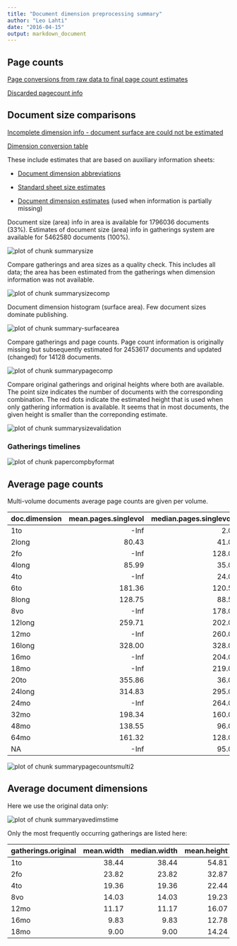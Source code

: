 ```yaml
---
title: "Document dimension preprocessing summary"
author: "Leo Lahti"
date: "2016-04-15"
output: markdown_document
---
```



## Page counts

[Page conversions from raw data to final page count estimates](https://raw.githubusercontent.com/rOpenGov/estc/master/inst/examples/output.tables/pagecount_conversion_nontrivial.csv)

<!--[Page conversions from raw data to final page count estimates with volume info](https://raw.githubusercontent.com/rOpenGov/estc/master/inst/examples/output.tables/page_conversion_table_full.csv)-->

[Discarded pagecount info](https://raw.githubusercontent.com/rOpenGov/estc/master/inst/examples/output.tables/pagecount_discarded.csv)



## Document size comparisons

[Incomplete dimension info - document surface are could not be estimated](https://raw.githubusercontent.com/rOpenGov/estc/master/inst/examples/output.tables/physical_dimension_incomplete.csv)

[Dimension conversion table](https://raw.githubusercontent.com/rOpenGov/estc/master/inst/examples/output.tables/conversions_physical_dimension.csv)


These include estimates that are based on auxiliary information sheets:

  * [Document dimension abbreviations](https://github.com/rOpenGov/bibliographica/blob/master/inst/extdata/document_size_abbreviations.csv)

  * [Standard sheet size estimates](https://github.com/rOpenGov/bibliographica/blob/master/inst/extdata/sheetsizes.csv)

  * [Document dimension estimates](https://github.com/rOpenGov/bibliographica/blob/master/inst/extdata/documentdimensions.csv) (used when information is partially missing)


  
<!--[Discarded dimension info](https://raw.githubusercontent.com/rOpenGov/estc/master/inst/examples/output.tables/dimensions_discarded.csv)-->

Document size (area) info in area is available for 1796036 documents (33%). Estimates of document size (area) info in gatherings system are available for 5462580 documents (100%). 

![plot of chunk summarysize](figure/summarysize-1.png)


Compare gatherings and area sizes as a quality check. This includes all data; the area has been estimated from the gatherings when dimension information was not available.

![plot of chunk summarysizecomp](figure/summarysizecomp-1.png)

Document dimension histogram (surface area). Few document sizes dominate publishing.

![plot of chunk summary-surfacearea](figure/summary-surfacearea-1.png)


Compare gatherings and page counts. Page count information is originally missing but subsequently estimated for 2453617 documents and updated (changed) for 14128 documents. 


![plot of chunk summarypagecomp](figure/summarypagecomp-1.png)

Compare original gatherings and original heights where both are available. The point size indicates the number of documents with the corresponding combination. The red dots indicate the estimated height that is used when only gathering information is available. It seems that in most documents, the given height is smaller than the correponding estimate.

![plot of chunk summarysizevalidation](figure/summarysizevalidation-1.png)

### Gatherings timelines

![plot of chunk papercompbyformat](figure/papercompbyformat-1.png)

## Average page counts 

Multi-volume documents average page counts are given per volume.


|doc.dimension | mean.pages.singlevol| median.pages.singlevol| n.singlevol| mean.pages.multivol| median.pages.multivol| n.multivol| mean.pages.issue| median.pages.issue| n.issue|
|:-------------|--------------------:|----------------------:|-----------:|-------------------:|---------------------:|----------:|----------------:|------------------:|-------:|
|1to           |                 -Inf|                    2.0|         465|                  NA|                    NA|         NA|               NA|                 NA|      NA|
|2long         |                80.43|                   41.0|          90|               39.92|                 36.00|         12|            34.49|               36.0|      47|
|2fo           |                 -Inf|                  128.0|      169519|              446.98|                460.00|       3833|            21.64|               17.0|   20967|
|4long         |                85.99|                   35.0|         340|               20.50|                 20.50|          9|            22.25|               20.5|     162|
|4to           |                 -Inf|                   24.0|      432835|               70.22|                 24.00|       2144|            24.26|               24.0|  298998|
|6to           |               181.36|                  120.5|          22|                  NA|                    NA|         NA|            38.00|               34.0|       3|
|8long         |               128.75|                   88.5|          57|                  NA|                    NA|         NA|            17.00|               17.5|       4|
|8vo           |                 -Inf|                  178.0|      547635|              338.93|                353.00|       6045|            26.55|               26.0|   77774|
|12long        |               259.71|                  202.0|          31|               24.50|                 24.50|          1|            38.00|               36.0|       3|
|12mo          |                 -Inf|                  260.0|       69972|              262.85|                270.25|       2839|            29.76|               28.0|    4653|
|16long        |               328.00|                  328.0|           1|                  NA|                    NA|         NA|               NA|                 NA|      NA|
|16mo          |                 -Inf|                  204.0|        8263|              270.97|                276.50|        219|            37.09|               48.0|    1396|
|18mo          |                 -Inf|                  219.0|        3978|               90.14|                 93.75|        205|            34.79|               36.0|     219|
|20to          |               355.86|                   36.0|           8|                  NA|                    NA|         NA|            22.50|               23.0|       4|
|24long        |               314.83|                  295.0|          18|                  NA|                    NA|         NA|               NA|                 NA|      NA|
|24mo          |                 -Inf|                  264.0|        1424|              240.81|                257.25|         53|            31.40|               26.0|     102|
|32mo          |               198.34|                  160.0|         423|              190.88|                192.00|         13|            30.86|               32.0|      50|
|48mo          |               138.55|                   96.0|          20|                  NA|                    NA|         NA|            31.67|               32.0|       3|
|64mo          |               161.32|                  128.0|          56|                  NA|                    NA|         NA|               NA|                 NA|      NA|
|NA            |                 -Inf|                   95.0|     4224290|              281.92|                292.00|     145647|            24.47|               23.0|  594017|


![plot of chunk summarypagecountsmulti2](figure/summarypagecountsmulti2-1.png)


## Average document dimensions 

Here we use the original data only:

![plot of chunk summaryavedimstime](figure/summaryavedimstime-1.png)




Only the most frequently occurring gatherings are listed here:


|gatherings.original | mean.width| median.width| mean.height| median.height|     n|
|:-------------------|----------:|------------:|-----------:|-------------:|-----:|
|1to                 |      38.44|        38.44|       54.81|         54.81|   402|
|2fo                 |      23.82|        23.82|       32.87|         32.87| 11562|
|4to                 |      19.36|        19.36|       22.44|         22.44| 23343|
|8vo                 |      14.03|        14.03|       19.23|         19.23| 29211|
|12mo                |      11.17|        11.17|       16.07|         16.07|  9899|
|16mo                |       9.83|         9.83|       12.78|         12.78|   620|
|18mo                |       9.00|         9.00|       14.24|         14.24|   225|

